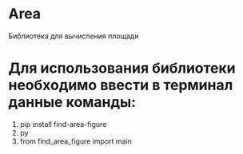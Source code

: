 # Area
Библиотека для вычисления площади

# Для использования библиотеки необходимо ввести в терминал данные команды:
1. pip install find-area-figure
2. py
3. from find_area_figure import main

